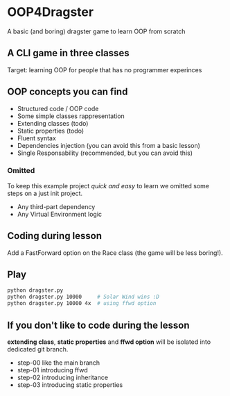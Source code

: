 # OOP4Dragster
A basic (and boring) dragster game to learn OOP from scratch

## A CLI game in three classes
Target: learning OOP for people that has no programmer experinces

## OOP concepts you can find

* Structured code / OOP code
* Some simple classes rappresentation
* Extending classes (todo)
* Static properties (todo)
* Fluent syntax
* Dependencies injection (you can avoid this from a basic lesson)
* Single Responsability (recommended, but you can avoid this)

### Omitted

To keep this example project _quick and easy_ to learn we omitted some steps on a just init project.

* Any third-part dependency
* Any Virtual Environment logic

## Coding during lesson
Add a FastForward option on the Race class (the game will be less boring!).

## Play

```bash
python dragster.py
python dragster.py 10000     # Solar Wind wins :D
python dragster.py 10000 4x  # using ffwd option
```

## If you don't like to code during the lesson

**extending class**, **static properties** and **ffwd option** will be isolated into dedicated git branch.

* step-00 like the main branch
* step-01 introducing ffwd
* step-02 introducing inheritance
* step-03 introducing static properties
